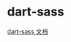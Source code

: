 <!--
 * @Author: tangdaoyong
 * @Date: 2021-05-26 11:21:36
 * @LastEditors: tangdaoyong
 * @LastEditTime: 2021-05-26 11:22:36
 * @Description: dart-sass
-->
# dart-sass

[dart-sass 文档](https://sass-lang.com/dart-sass)